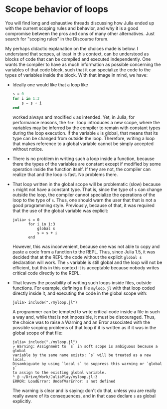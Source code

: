 # Scope behavior of loops

You will find long and exhaustive threads discussing how Julia ended up with the current scoping rules and behavior, and why it is a good compromise between the pros and cons of many other alternatives. Just search for "scoping rules" in the Discourse forum.

My perhaps didactic explanation on the choices made is below. I understand that scopes, at least in this context, can be understood as blocks of code that can be compiled and executed independently. One wants the compiler to have as much information as possible concerning the variables of that code block, such that it can specialize the code to the types of variables inside the block. With that image in mind, we have: 

- Ideally one would like that a loop like 

  ```julia
  s = 0
  for i in 1:3
      s = s + i
  end
  ```
  
  worked always and modified `s` as intended. Yet, in Julia, for performance reasons, the `for ` loop introduces a new scope, where the variables may be inferred by the compiler to remain with constant types during the loop execution. If the variable `s` is global, that means that its type can be changed from outside the loop.  Therefore, writing a loop that makes reference to a global variable cannot be simply accepted without notice. 

- There is no problem in writing such a loop inside a function, because there the types of the variables are constant except if modified by some operation inside the function itself. If they are not, the compiler can realize that and the loop is fast. No problems there.

- That loop written in the global scope will be problematic (slow) because `s` might not have a constant type. That is, since the type of `s` can change outside the loop, the compiler cannot specialize the operations of the loop to the type of `s`. Thus, one should warn the user that that is not a good programming style. Previously, because of that, it was required that the use of the global variable was explicit:
  ```julia-repl
  julia> s = 0
         for i in 1:3
             global s
             s = s + i
         end
  ```
  However, this was inconvenient, because one was not able to copy and paste a code from a function to the REPL. Thus, since Julia 1.5, it was decided that at the REPL the code without the explicit `global s` declaration will work. The `s` variable is still global and the loop will not be efficient, but this in this context it is acceptable because nobody writes critical code directly to the REPL.

- That leaves the possibility of writing such loops inside files, outside functions. For example, defining a file `myloop.jl` with that loop coded directly inside it, and executing the code in the global scope with: 
  ```julia-repl
  julia> include("./myloop.jl")
  ```
  A programmer can be tempted to write critical code inside a file in such a way and, while that is not impossible, it must be discouraged. Thus, the choice was to raise a Warning and an Error associated with the possible scoping problems of that loop if it is written as if it was in the global scope of that file: 
  ```julia-repl
  julia> include("./myloop.jl")
  ┌ Warning: Assignment to `s` in soft scope is ambiguous because a global
  variable by the same name exists: `s` will be treated as a new local.
  Disambiguate by using `local s` to suppress this warning or `global s`
  to assign to the existing global variable.
  └ @ ~/Drive/Work/JuliaPlay/myloop.jl:3
  ERROR: LoadError: UndefVarError: s not defined
  ```
  The warning is clear and is saying: don't  do that, unless you are really really aware of its consequences, and in that case declare `s` as global explicitly.

